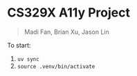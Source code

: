 # CS329X A11y Project
> Madi Fan, Brian Xu, Jason Lin

To start:
1. `uv sync`
2. `source .venv/bin/activate`
